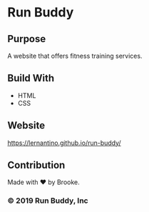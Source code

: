 # Run Buddy

## Purpose

A website that offers fitness training services.

## Build With

- HTML
- CSS

## Website

https://lernantino.github.io/run-buddy/

## Contribution

Made with ♥️ by Brooke.

### ©️ 2019 Run Buddy, Inc
